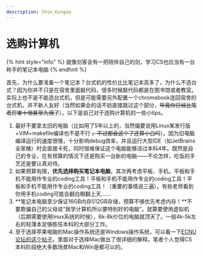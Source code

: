 ```yaml
---
description: Shin_Kungoo
---
```


# 选购计算机

{% hint style="info" %}
就像剑客会有一把陪伴自己的剑，学习CS也应当有一台称手的笔记本电脑
{% endhint %}

首先，为什么要准备一个笔记本？台式机的性价比比笔记本高多了，为什么不选台式？因为你并不只是在宿舍里面敲代码，很多时候敲代码都是在图书馆或者教室。实际上也不是不能选台式机，但是可能需要另外配置一个chromebook连回宿舍的台式机，并不新人友好（当然如果会的话不妨直接跳过这个部分，~~毕竟你已经比笔者厉害十倍甚至九倍了~~）。以下是自己对于选购计算机的一些小tips。

1. 最好不要拿太旧的电脑（比如用了5年以上的，当然偏要说用Linux某发行版+VIM+makefile编译也不是不行 ~~，不过都会这个了还算小白吗~~）。因为旧电脑编译运行的速度很慢，十分影响debug效率，并且运行大型IDE（如JetBrains全家桶）时会直接卡死，同时很难保证这个电脑能够活过本科4年。既然是自己的专业，在有预算的情况下还是购买一台新的电脑——不论怎样，吃饭的手艺还是要认真对待。
2. 如果预算有限，**优先选择购买笔记本电脑**，其次再考虑平板、手机。平板和手机不能用作专业的coding工具！平板和手机不能用作专业的coding工具！平板和手机不能用作专业的coding工具！（重要的事情说三遍）。有些老师看到你用手机coding可能会翻白眼翻上天……
3. **笔记本电脑至少保证16GB内存512GB存储，预算不够优先考虑内存！**不要欺骗自己的父母说“我学计算机所以要特别好的电脑”。就算要使用虚拟机（后期需要使用linux系统的时候），6k-8k价位的电脑就顶天了。一般4k-5k左右的轻薄本足够胜任本科的大部分工作。
4. 至于选择苹果电脑的Mac操作系统还是Windows操作系统，可以看一下[ECNU论坛的这个帖子](https://ecnu.im/d/790)。里面对于选择Mac做出了很详细的解释。笔者个人觉得CS本科阶段绝大多数场景Mac和Win是都可以的。
